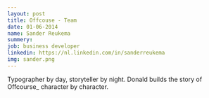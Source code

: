 ```yaml
---
layout: post
title: Offcouse - Team
date: 01-06-2014
name: Sander Reukema
summery:
job: business developer
linkedin: https://nl.linkedin.com/in/sanderreukema
img: sander.png
---
```

Typographer by day, storyteller by night. Donald builds the story of Offcourse_ character by character. 
